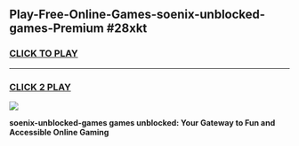
## Play-Free-Online-Games-soenix-unblocked-games-Premium #28xkt
<h3>
<a href="https://premium.freeplayer.one?title=soenix-unblocked-games&ref=8M">CLICK TO PLAY</a></h3>
<hr>

<h3>
<a href="https://premium.freeplayer.one?title=soenix-unblocked-games&ref=8M">CLICK 2 PLAY</a>
  
</h3>

<a href="https://premium.freeplayer.one?title=soenix-unblocked-games&ref=8M"><img src="https://clearcache.store/games.png"></a>


**soenix-unblocked-games games unblocked: Your Gateway to Fun and Accessible Online Gaming**
